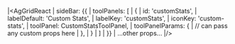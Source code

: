 <framework-specific-section frameworks="react">
<snippet transform={false} language="jsx">
|&lt;AgGridReact
|    sideBar: {{
|        toolPanels: [
|            {
|                id: 'customStats',
|                labelDefault: 'Custom Stats',
|                labelKey: 'customStats',
|                iconKey: 'custom-stats',
|                toolPanel: CustomStatsToolPanel,
|                toolPanelParams: {
|                    // can pass any custom props here
|                },
|            }
|        ]
|    }}
|       ...other props...
|/>
</snippet>
</framework-specific-section>